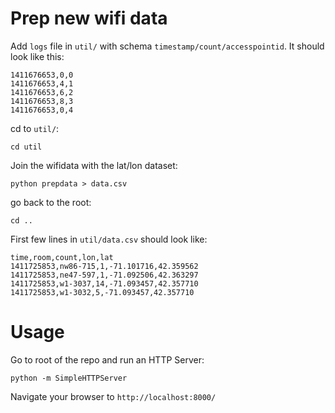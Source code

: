 # Prep new wifi data

Add `logs` file in `util/` with schema `timestamp/count/accesspointid`.  It should look like this:

    1411676653,0,0
    1411676653,4,1
    1411676653,6,2
    1411676653,8,3
    1411676653,0,4

cd to `util/`:

    cd util

Join the wifidata with the lat/lon dataset:

    python prepdata > data.csv

go back to the root:

    cd .. 

First few lines in `util/data.csv` should look like:

    time,room,count,lon,lat
    1411725853,nw86-715,1,-71.101716,42.359562
    1411725853,ne47-597,1,-71.092506,42.363297
    1411725853,w1-3037,14,-71.093457,42.357710
    1411725853,w1-3032,5,-71.093457,42.357710


# Usage


Go to root of the repo and run an HTTP Server:

    python -m SimpleHTTPServer

Navigate your browser to `http://localhost:8000/`

